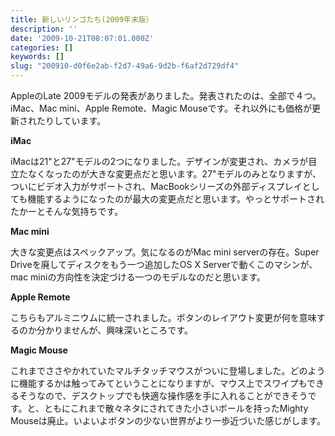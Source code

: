 ```yaml
---
title: 新しいリンゴたち(2009年末版）
description: ''
date: '2009-10-21T08:07:01.000Z'
categories: []
keywords: []
slug: "200910-d0f6e2ab-f2d7-49a6-9d2b-f6af2d729df4"
---
```

AppleのLate 2009モデルの発表がありました。発表されたのは、全部で４つ。iMac、Mac mini、Apple Remote、Magic Mouseです。それ以外にも価格が更新されたりしています。

**iMac**

iMacは21"と27"モデルの2つになりました。デザインが変更され、カメラが目立たなくなったのが大きな変更点だと思います。27"モデルのみとなりますが、ついにビデオ入力がサポートされ、MacBookシリーズの外部ディスプレイとしても機能するようになったのが最大の変更点だと思います。やっとサポートされたかーとそんな気持ちです。

**Mac mini**

大きな変更点はスペックアップ。気になるのがMac mini serverの存在。Super Driveを廃してディスクをもう一つ追加したOS X Serverで動くこのマシンが、mac miniの方向性を決定づける一つのモデルなのだと思います。

**Apple Remote**

こちらもアルミニウムに統一されました。ボタンのレイアウト変更が何を意味するのか分かりませんが、興味深いところです。

**Magic Mouse**

これまでささやかれていたマルチタッチマウスがついに登場しました。どのように機能するかは触ってみてということになりますが、マウス上でスワイプもできるそうなので、デスクトップでも快適な操作感を手に入れることができそうです。と、ともにこれまで散々ネタにされてきた小さいボールを持ったMighty Mouseは廃止。いよいよボタンの少ない世界がより一歩近づいた感じがします。